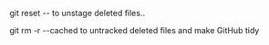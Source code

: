 git reset -- <file>
  to unstage deleted files..

git rm -r <directory> --cached
  to untracked deleted files and make GitHub tidy
